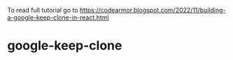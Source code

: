 To read full tutorial go to https://codearmor.blogspot.com/2022/11/building-a-google-keep-clone-in-react.html
# google-keep-clone
